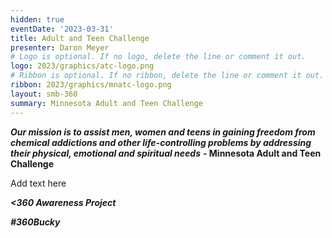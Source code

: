 ```yaml
---
hidden: true
eventDate: '2023-03-31'
title: Adult and Teen Challenge
presenter: Daron Meyer
# Logo is optional. If no logo, delete the line or comment it out.
logo: 2023/graphics/atc-logo.png
# Ribbon is optional. If no ribbon, delete the line or comment it out.
ribbon: 2023/graphics/mnatc-logo.png
layout: smb-360
summary: Minnesota Adult and Teen Challenge
---
```

***Our mission is to assist men, women and teens in gaining freedom from chemical addictions and other life-controlling problems by addressing their physical, emotional and spiritual needs*** **- Minnesota Adult and Teen Challenge**

Add text here

***<span class="C(red)">&lt;3</span>60 Awareness Project***

***<span class="C(red)">#360Bucky</span>***


